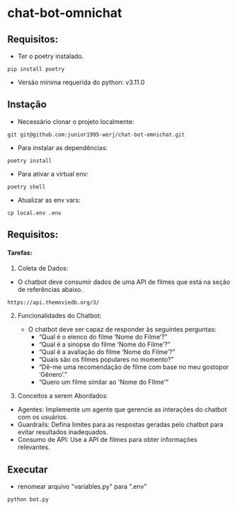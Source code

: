 # chat-bot-omnichat

## Requisitos: 

- Ter o poetry instalado.
```shell
pip install poetry
```
- Versão mínima requerida do python: v3.11.0

## Instação

- Necessário clonar o projeto localmente:

```shell
git git@github.com:junior1995-werj/chat-bot-omnichat.git
```

- Para instalar as dependências:

```shell
poetry install
```

- Para ativar a virtual env:

```shell
poetry shell
```

- Atualizar as env vars:

```shell
cp local.env .env
```

## Requisitos: 
#### Tarefas:
1. Coleta de Dados:
- O chatbot deve consumir dados de uma API de filmes que está na seção de referências abaixo.
```shell
https://api.themoviedb.org/3/
```
2. Funcionalidades do Chatbot:
    - O chatbot deve ser capaz de responder às seguintes perguntas:
        - “Qual é o elenco do filme ‘Nome do Filme’?”
        - “Qual é a sinopse do filme ‘Nome do Filme’?”
        - “Qual é a avaliação do filme ‘Nome do Filme’?”
        - “Quais são os filmes populares no momento?”
        - “Dê-me uma recomendação de filme com base no meu gostopor ‘Gênero’.”
        - “Quero um filme similar ao 'Nome do FIlme'"

3. Conceitos a serem Abordados:
- Agentes: Implemente um agente que gerencie as interações do chatbot com os usuários.
- Guardrails: Defina limites para as respostas geradas pelo chatbot para evitar resultados inadequados.
- Consumo de API: Use a API de filmes para obter informações relevantes.

## Executar 
- renomear arquivo "variables.py" para ".env"
  
```shell
python bot.py
```
